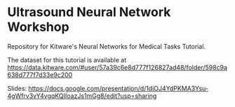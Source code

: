 # Ultrasound Neural Network Workshop

Repository for Kitware's Neural Networks for Medical Tasks Tutorial.

The dataset for this tutorial is available at 
https://data.kitware.com/#user/57a39c6e8d777f126827ad48/folder/598c9a638d777f7d33e9c200

Slides: https://docs.google.com/presentation/d/1diOJ4YdPKMA3Ysu-4gWfrv3vY4vgqKQIIoazJs1mGg8/edit?usp=sharing
